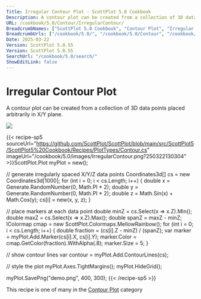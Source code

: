 ```yaml
---
Title: Irregular Contour Plot - ScottPlot 5.0 Cookbook
Description: A contour plot can be created from a collection of 3D data points placed arbitrarily in X/Y plane.
URL: /cookbook/5.0/Contour/IrregularContour/
BreadcrumbNames: ["ScottPlot 5.0 Cookbook", "Contour Plot", "Irregular Contour Plot"]
BreadcrumbUrls: ["/cookbook/5.0/", "/cookbook/5.0/Contour", "/cookbook/5.0/Contour/IrregularContour"]
Date: 2025-03-22
Version: ScottPlot 5.0.55
Version: ScottPlot 5.0.55
SearchUrl: "/cookbook/5.0/search/"
ShowEditLink: false
---
```



<div class='d-flex align-items-center mt-5'>
<h1 class='me-2 text-dark my-0 border-0'>Irregular Contour Plot</h1>
</div>

A contour plot can be created from a collection of 3D data points placed arbitrarily in X/Y plane.

[![](/cookbook/5.0/images/IrregularContour.png?250322130304)](/cookbook/5.0/images/IrregularContour.png?250322130304)

{{< recipe-sp5 sourceUrl="https://github.com/ScottPlot/ScottPlot/blob/main/src/ScottPlot5/ScottPlot5%20Cookbook/Recipes/PlotTypes/Contour.cs" imageUrl="/cookbook/5.0/images/IrregularContour.png?250322130304" >}}ScottPlot.Plot myPlot = new();

// generate irregularly spaced X/Y/Z data points
Coordinates3d[] cs = new Coordinates3d[1000];
for (int i = 0; i &lt; cs.Length; i++)
{
    double x = Generate.RandomNumber(0, Math.PI * 2);
    double y = Generate.RandomNumber(0, Math.PI * 2);
    double z = Math.Sin(x) + Math.Cos(y);
    cs[i] = new(x, y, z);
}

// place markers at each data point
double minZ = cs.Select(x =&gt; x.Z).Min();
double maxZ = cs.Select(x =&gt; x.Z).Max();
double spanZ = maxZ - minZ;
IColormap cmap = new ScottPlot.Colormaps.MellowRainbow();
for (int i = 0; i &lt; cs.Length; i++)
{
    double fraction = (cs[i].Z - minZ) / (spanZ);
    var marker = myPlot.Add.Marker(cs[i].X, cs[i].Y);
    marker.Color = cmap.GetColor(fraction).WithAlpha(.8);
    marker.Size = 5;
}

// show contour lines
var contour = myPlot.Add.ContourLines(cs);

// style the plot
myPlot.Axes.TightMargins();
myPlot.HideGrid();

myPlot.SavePng("demo.png", 400, 300);
{{< /recipe-sp5 >}}

<div class='my-5 text-center'>This recipe is one of many in the <a href='/cookbook/5.0/Contour'>Contour Plot</a> category</div>


